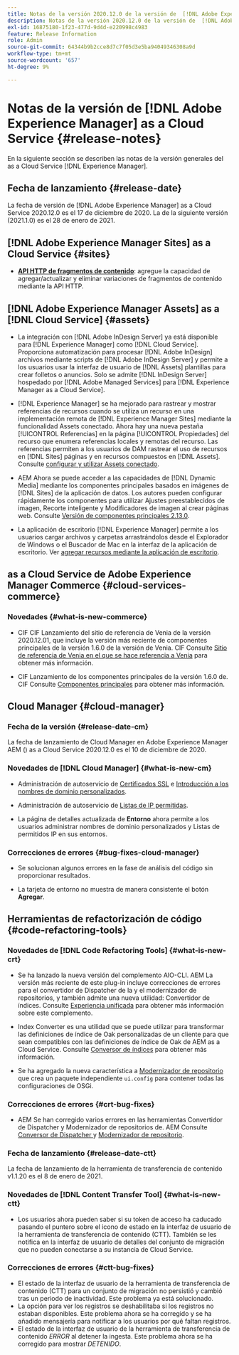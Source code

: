 ```yaml
---
title: Notas de la versión 2020.12.0 de la versión de  [!DNL Adobe Experience Manager]  as a Cloud Service.
description: Notas de la versión 2020.12.0 de la versión de  [!DNL Adobe Experience Manager]  as a Cloud Service.
exl-id: 16875180-1f23-477d-9d4d-e220998c4983
feature: Release Information
role: Admin
source-git-commit: 64344b9b2cce8d7c7f05d3e5ba94049346308a9d
workflow-type: tm+mt
source-wordcount: '657'
ht-degree: 9%

---
```


# Notas de la versión de [!DNL Adobe Experience Manager] as a Cloud Service {#release-notes}

En la siguiente sección se describen las notas de la versión generales del as a Cloud Service [!DNL Experience Manager].

## Fecha de lanzamiento {#release-date}

La fecha de versión de [!DNL Adobe Experience Manager] as a Cloud Service 2020.12.0 es el 17 de diciembre de 2020.
La de la siguiente versión (2021.1.0) es el 28 de enero de 2021.

## [!DNL Adobe Experience Manager Sites] as a Cloud Service {#sites}

* **[API HTTP de fragmentos de contenido](/help/assets/content-fragments/assets-api-content-fragments.md)**: agregue la capacidad de agregar/actualizar y eliminar variaciones de fragmentos de contenido mediante la API HTTP.

## [!DNL Adobe Experience Manager Assets] as a [!DNL Cloud Service] {#assets}

* La integración con [!DNL Adobe InDesign Server] ya está disponible para [!DNL Experience Manager] como [!DNL Cloud Service]. Proporciona automatización para procesar [!DNL Adobe InDesign] archivos mediante scripts de [!DNL Adobe InDesign Server] y permite a los usuarios usar la interfaz de usuario de [!DNL Assets] plantillas para crear folletos o anuncios. Solo se admite [!DNL InDesign Server] hospedado por [!DNL Adobe Managed Services] para [!DNL Experience Manager as a Cloud Service]. <!-- TBD: Add link to article. -->

* [!DNL Experience Manager] se ha mejorado para rastrear y mostrar referencias de recursos cuando se utiliza un recurso en una implementación remota de [!DNL Experience Manager Sites] mediante la funcionalidad Assets conectado. Ahora hay una nueva pestaña [!UICONTROL Referencias] en la página [!UICONTROL Propiedades] del recurso que enumera referencias locales y remotas del recurso. Las referencias permiten a los usuarios de DAM rastrear el uso de recursos en [!DNL Sites] páginas y en recursos compuestos en [!DNL Assets]. Consulte [configurar y utilizar Assets conectado](/help/assets/use-assets-across-connected-assets-instances.md).

* AEM Ahora se puede acceder a las capacidades de [!DNL Dynamic Media] mediante los componentes principales basados en imágenes de [!DNL Sites] de la aplicación de datos. Los autores pueden configurar rápidamente los componentes para utilizar Ajustes preestablecidos de imagen, Recorte inteligente y Modificadores de imagen al crear páginas web. Consulte [Versión de componentes principales 2.13.0](https://github.com/adobe/aem-core-wcm-components/releases/tag/core.wcm.components.reactor-2.13.0).

* La aplicación de escritorio [!DNL Experience Manager] permite a los usuarios cargar archivos y carpetas arrastrándolos desde el Explorador de Windows o el Buscador de Mac en la interfaz de la aplicación de escritorio. Ver [agregar recursos mediante la aplicación de escritorio](https://experienceleague.adobe.com/en/docs/experience-manager-desktop-app/using/using#upload-and-add-new-assets-to-aem).

## as a Cloud Service de Adobe Experience Manager Commerce {#cloud-services-commerce}

### Novedades {#what-is-new-commerce}

* CIF CIF Lanzamiento del sitio de referencia de Venia de la versión 2020.12.01, que incluye la versión más reciente de componentes principales de la versión 1.6.0 de la versión de Venia. CIF Consulte [Sitio de referencia de Venia en el que se hace referencia a Venia](https://github.com/adobe/aem-cif-guides-venia/releases/tag/venia-2020.12.01) para obtener más información.

* CIF Lanzamiento de los componentes principales de la versión 1.6.0 de. CIF Consulte [Componentes principales](https://github.com/adobe/aem-core-cif-components/releases/tag/core-cif-components-reactor-1.6.0) para obtener más información.

## Cloud Manager {#cloud-manager}

### Fecha de la versión {#release-date-cm}

La fecha de lanzamiento de Cloud Manager en Adobe Experience Manager AEM () as a Cloud Service 2020.12.0 es el 10 de diciembre de 2020.

### Novedades de [!DNL Cloud Manager] {#what-is-new-cm}

* Administración de autoservicio de [Certificados SSL](/help/implementing/cloud-manager/managing-ssl-certifications/introduction-to-ssl-certificates.md) e [Introducción a los nombres de dominio personalizados](/help/implementing/cloud-manager/custom-domain-names/introduction.md).

* Administración de autoservicio de [Listas de IP permitidas](/help/implementing/cloud-manager/ip-allow-lists/introduction.md).

* La página de detalles actualizada de **Entorno** ahora permite a los usuarios administrar nombres de dominio personalizados y Listas de permitidos IP en sus entornos.

### Correcciones de errores {#bug-fixes-cloud-manager}

* Se solucionan algunos errores en la fase de análisis del código sin proporcionar resultados.

* La tarjeta de entorno no muestra de manera consistente el botón **Agregar**.

## Herramientas de refactorización de código {#code-refactoring-tools}

### Novedades de [!DNL Code Refactoring Tools] {#what-is-new-crt}

* Se ha lanzado la nueva versión del complemento AIO-CLI. AEM La versión más reciente de este plug-in incluye correcciones de errores para el convertidor de Dispatcher de la y el modernizador de repositorios, y también admite una nueva utilidad: Convertidor de índices. Consulte [Experiencia unificada](https://experienceleague.adobe.com/en/docs/experience-manager-cloud-service/content/migration-journey/refactoring-tools/unified-experience#benefits) para obtener más información sobre este complemento.

* Index Converter es una utilidad que se puede utilizar para transformar las definiciones de índice de Oak personalizadas de un cliente para que sean compatibles con las definiciones de índice de Oak de AEM as a Cloud Service. Consulte [Conversor de índices](https://github.com/adobe/aem-cloud-service-source-migration/tree/master/packages/index-converter) para obtener más información.

* Se ha agregado la nueva característica a [Modernizador de repositorio](https://github.com/adobe/aem-cloud-service-source-migration/tree/master/packages/repository-modernizer) que crea un paquete independiente `ui.config` para contener todas las configuraciones de OSGi.

### Correcciones de errores {#crt-bug-fixes}

* AEM Se han corregido varios errores en las herramientas Convertidor de Dispatcher y Modernizador de repositorios de. AEM Consulte [Conversor de Dispatcher ](https://github.com/adobe/aem-cloud-service-source-migration/tree/master/packages/dispatcher-converter) y [Modernizador de repositorio](https://github.com/adobe/aem-cloud-service-source-migration/tree/master/packages/repository-modernizer).

### Fecha de lanzamiento {#release-date-ctt}

La fecha de lanzamiento de la herramienta de transferencia de contenido v1.1.20 es el 8 de enero de 2021.

### Novedades de [!DNL Content Transfer Tool] {#what-is-new-ctt}

* Los usuarios ahora pueden saber si su token de acceso ha caducado pasando el puntero sobre el icono de estado en la interfaz de usuario de la herramienta de transferencia de contenido (CTT). También se les notifica en la interfaz de usuario de detalles del conjunto de migración que no pueden conectarse a su instancia de Cloud Service.

### Correcciones de errores {#ctt-bug-fixes}

* El estado de la interfaz de usuario de la herramienta de transferencia de contenido (CTT) para un conjunto de migración no persistió y cambió tras un periodo de inactividad. Este problema ya está solucionado.
* La opción para ver los registros se deshabilitaba si los registros no estaban disponibles. Este problema ahora se ha corregido y se ha añadido mensajería para notificar a los usuarios por qué faltan registros.
* El estado de la interfaz de usuario de la herramienta de transferencia de contenido *ERROR* al detener la ingesta. Este problema ahora se ha corregido para mostrar *DETENIDO*.
